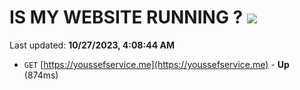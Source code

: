 # IS MY WEBSITE RUNNING ? [![](https://img.shields.io/static/v1?label=Sponsor&message=%E2%9D%A4&logo=GitHub&color=%23fe8e86)](https://github.com/sponsors/<username>)

Last updated: **10/27/2023, 4:08:44 AM**

- `GET` [https://youssefservice.me](https://youssefservice.me) - **Up** (874ms)
